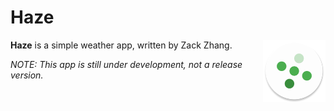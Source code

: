 # Haze

<img src="app/src/main/res/mipmap-xxxhdpi/ic_launcher.png" width="100" align="right"/>

**Haze** is a simple weather app, written by Zack Zhang.

*NOTE: This app is still under development, not a release version.*